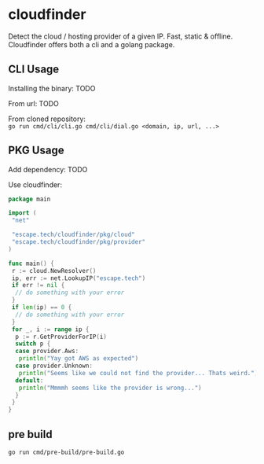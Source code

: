 # cloudfinder  

Detect the cloud / hosting provider of a given IP. Fast, static & offline.  
Cloudfinder offers both a cli and a golang package.

## CLI Usage

Installing the binary:
TODO

From url:
TODO

From cloned repository:  
`go run cmd/cli/cli.go cmd/cli/dial.go <domain, ip, url, ...>`

## PKG Usage

Add dependency:
TODO

Use cloudfinder:

```go
package main

import (
 "net"

 "escape.tech/cloudfinder/pkg/cloud"
 "escape.tech/cloudfinder/pkg/provider"
)

func main() {
 r := cloud.NewResolver()
 ip, err := net.LookupIP("escape.tech")
 if err != nil {
  // do something with your error
 }
 if len(ip) == 0 {
  // do something with your error
 }
 for _, i := range ip {
  p := r.GetProviderForIP(i)
  switch p {
  case provider.Aws:
   println("Yay got AWS as expected")
  case provider.Unknown:
   println("Seems like we could not find the provider... Thats weird.")
  default:
   println("Mmmmh seems like the provider is wrong...")
  }
 }
}

```

## pre build

`go run cmd/pre-build/pre-build.go`

